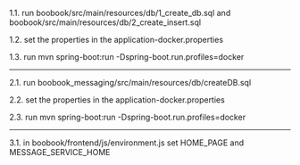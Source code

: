 1.1. run 
boobook/src/main/resources/db/1_create_db.sql
and 
boobook/src/main/resources/db/2_create_insert.sql

1.2. set the properties in the application-docker.properties

1.3. run mvn spring-boot:run -Dspring-boot.run.profiles=docker 

***

2.1. run boobook_messaging/src/main/resources/db/createDB.sql

2.2. set the properties in the application-docker.properties

2.3. run mvn spring-boot:run -Dspring-boot.run.profiles=docker 


***
3.1. in boobook/frontend/js/environment.js
set
HOME_PAGE and MESSAGE_SERVICE_HOME
